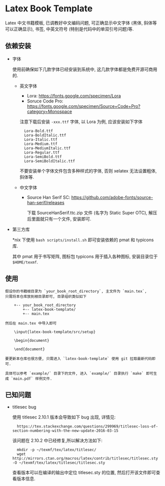 # Latex Book Template

Latex 中文书籍模板, 已调教好中文编码问题, 可正确显示中文字体 (黑体, 斜体等可以正确显示), 书签, 中英文符号
(特别是代码中的单双引号问题)等.

## 依赖安装

- 字体

    使用前确保如下几款字体已经安装到系统中, 这几款字体都是免费开源可商用的.

    - 英文字体

        - Lora: https://fonts.google.com/specimen/Lora
        - Soruce Code Pro: https://fonts.google.com/specimen/Source+Code+Pro?category=Monospace

        注意下载后安装 `-xxx.ttf` 字体, 以 Lora 为例, 应该安装如下字体

            Lora-Bold.ttf
            Lora-BoldItalic.ttf
            Lora-Italic.ttf
            Lora-Medium.ttf
            Lora-MediumItalic.ttf
            Lora-Regular.ttf
            Lora-SemiBold.ttf
            Lora-SemiBoldItalic.ttf

        不要安装单个字体文件包含多种样式的字体, 否则 xelatex 无法设置粗体, 斜体等.

    - 中文字体

        - Source Han Serif SC: https://github.com/adobe-fonts/source-han-serif/releases

            下载 SourceHanSerif.ttc.zip 文件 (名字为 Static Super OTC), 解压后里面就只有一个文件,
            安装即可.

- 第三方库

    *nix 下使用 `bash scripts/install.sh` 即可安装依赖的 pmat 和 typicons 库.

    其中 pmat 用于书写矩阵, 图标包 typicons 用于插入各种图标, 安装目录位于 `$HOME/texmf`.

## 使用

    假设你的书籍根目录为 `your_book_root_directory`, 主文件为 `main.tex`,
    只需将本仓库放到根目录即可, 目录组织类似如下

        +-- your_book_root_directory
            +-- latex-book-template/
            +-- main.tex

    然后在 main.tex 中导入即可

        \input{latex-book-template/src/setup}

        \begin{document}

        \end{document}

    要更新本仓库也很方便, 只需进入 `latex-book-template` 使用 git 拉取最新代码即可.

    具体可以参考 `example/` 目录下的文件, 进入 `example/` 目录执行 `make` 即可生成 `main.pdf` 样例文件.

## 已知问题

- titlesec bug

    使用 titlesec 2.10.1 版本会导致如下 bug 出现, 详情见:

        https://tex.stackexchange.com/questions/299969/titlesec-loss-of-section-numbering-with-the-new-update-2016-03-15

    该问题在 2.10.2 中已经修复,所以解决方法如下:

        mkdir -p ~/texmf/tex/latex/titlesec/
        wget http://mirrors.ctan.org/macros/latex/contrib/titlesec/titlesec.sty -O ~/texmf/tex/latex/titlesec/titlesec.sty

    查看版本可以在编译的输出中定位 titlesec.sty 的位置, 然后打开该文件即可查看版本信息.
